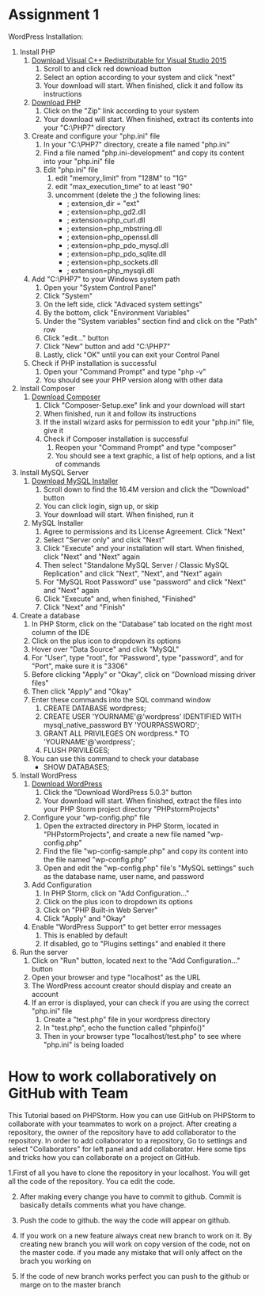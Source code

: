 # Assignment 1

WordPress Installation:
1. Install PHP
    1. [Download Visual C++ Redistributable for Visual Studio 2015](https://www.microsoft.com/en-us/download/details.aspx?id=48145)
        1. Scroll to and click red download button
        2. Select an option according to your system and click "next"
        3. Your download will start. When finished, click it and follow its instructions
    2. [Download PHP](https://windows.php.net/download/)
        1. Click on the "Zip" link according to your system
        2. Your download will start. When finished, extract its contents into your "C:\PHP7" directory
    3. Create and configure your "php.ini" file
        1. In your "C:\PHP7" directory, create a file named "php.ini"
        2. Find a file named "php.ini-development" and copy its content into your "php.ini" file
        3. Edit "php.ini" file
            1. edit "memory_limit" from "128M" to "1G"
            2. edit "max_execution_time" to at least "90"
            3. uncomment (delete the ;) the following lines:
                - ; extension_dir = "ext"
                - ; extension=php_gd2.dll
                - ; extension=php_curl.dll
                - ; extension=php_mbstring.dll
                - ; extension=php_openssl.dll
                - ; extension=php_pdo_mysql.dll
                - ; extension=php_pdo_sqlite.dll
                - ; extension=php_sockets.dll
                - ; extension=php_mysqli.dll
    4. Add "C:\PHP7" to your Windows system path
        1. Open your "System Control Panel"
        2. Click "System"
        3. On the left side, click "Advaced system settings"
        4. By the bottom, click "Environment Variables"
        5. Under the "System variables" section find and click on the "Path" row
        6. Click "edit..." button
        7. Click "New" button and add "C:\PHP7"
        8. Lastly, click "OK" until you can exit your Control Panel
    5. Check if PHP installation is successful
        1. Open your "Command Prompt" and type "php -v"
        2. You should see your PHP version along with other data
2. Install Composer
    1. [Download Composer](https://getcomposer.org/download/)
        1. Click "Composer-Setup.exe" link and your download will start
        2. When finished, run it and follow its instructions
        3. If the install wizard asks for permission to edit your "php.ini" file, give it
        4. Check if Composer installation is successful
            1. Reopen your "Command Prompt" and type "composer"
            2. You should see a text graphic, a list of help options, and a list of commands
3. Install MySQL Server
    1. [Download MySQL Installer](https://dev.mysql.com/downloads/installer/)
        1. Scroll down to find the 16.4M version and click the "Download" button
        2. You can click login, sign up, or skip
        3. Your download will start. When finished, run it
    2. MySQL Installer
        1. Agree to permissions and its License Agreement. Click "Next"
        2. Select "Server only" and click "Next"
        3. Click "Execute" and your installation will start. When finished, click "Next" and "Next" again
        4. Then select "Standalone MySQL Server / Classic MySQL Replication" and click "Next", "Next", and "Next" again
        5. For "MySQL Root Password" use "password" and click "Next" and "Next" again
        6. Click "Execute" and, when finished, "Finished"
        7. Click "Next" and "Finish"
4. Create a database
    1. In PHP Storm, click on the "Database" tab located on the right most column of the IDE
    2. Click on the plus icon to dropdown its options
    3. Hover over "Data Source" and click "MySQL"
    4. For "User", type "root", for "Password", type "password", and for "Port", make sure it is "3306"
    5. Before clicking "Apply" or "Okay", click on "Download missing driver files"
    6. Then click "Apply" and "Okay"
    7. Enter these commands into the SQL command window
        1. CREATE DATABASE wordpress;
        2. CREATE USER 'YOURNAME'@'wordpress' IDENTIFIED WITH mysql_native_password BY 'YOURPASSWORD';
        3. GRANT ALL PRIVILEGES ON wordpress.* TO 'YOURNAME'@'wordpress';
        4. FLUSH PRIVILEGES;
    8. You can use this command to check your database
        - SHOW DATABASES;
5. Install WordPress
    1. [Download WordPress](https://wordpress.org/download/)
        1. Click the "Download WordPress 5.0.3" button
        2. Your download will start. When finished, extract the files into your PHP Storm project directory "PHPstormProjects"
    2. Configure your "wp-config.php" file
        1. Open the extracted directory in PHP Storm, located in "PHPstormProjects", and create a new file named "wp-config.php"
        2. Find the file "wp-config-sample.php" and copy its content into the file named "wp-config.php"
        3. Open and edit the "wp-config.php" file's "MySQL settings" such as the database name, user name, and password
    3. Add Configuration
        1. In PHP Storm, click on "Add Configuration..."
        2. Click on the plus icon to dropdown its options
        3. Click on "PHP Built-in Web Server"
        4. Click "Apply" and "Okay"
    4. Enable "WordPress Support" to get better error messages
        1. This is enabled by default
        2. If disabled, go to "Plugins settings" and enabled it there
6. Run the server
    1. Click on "Run" button, located next to the "Add Configuration..." button
    2. Open your browser and type "localhost" as the URL
    3. The WordPress account creator should display and create an account
    4. If an error is displayed, your can check if you are using the correct "php.ini" file
        1. Create a "test.php" file in your wordpress directory
        2. In "test.php", echo the function called "phpinfo()"
        3. Then in your browser type "localhost/test.php" to see where "php.ini" is being loaded
        
# How to work collaboratively on GitHub with Team
This Tutorial based on PHPStorm. How you can use GitHub on PHPStorm to collaborate with your teammates to work on a project.
After creating a repository, the owner of the repository have to add collaborator to the repository. In order to add collaborator to a repository, Go to settings and select "Collaborators" for left panel and add collaborator.
Here some tips and tricks how you can collaborate on a project on GitHub.

1.First of all you have to clone the repository in your localhost. You will get all the code of the repository. You ca edit the code.

2. After making every change you have to commit to github. Commit is basically details comments what you have change.

3. Push the code to github. the way the code will appear on github.

4. If you work on a new feature always creat new branch to work on it. By creating new branch you will work on copy version of the code, not on the master code. if you made any mistake that will only affect on the brach you working on

5. If the code of new branch works perfect you can push to the github or marge on to the master branch
